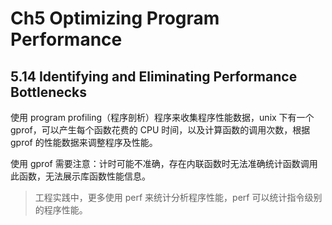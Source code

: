 # Ch5 Optimizing Program Performance

## 5.14 Identifying and Eliminating Performance Bottlenecks

使用 program profiling（程序剖析）程序来收集程序性能数据，unix 下有一个 gprof，可以产生每个函数花费的 CPU 时间，以及计算函数的调用次数，根据 gprof 的性能数据来调整程序及性能。

使用 gprof 需要注意：计时可能不准确，存在内联函数时无法准确统计函数调用此函数，无法展示库函数性能信息。

> 工程实践中，更多使用 perf 来统计分析程序性能，perf 可以统计指令级别的程序性能。



